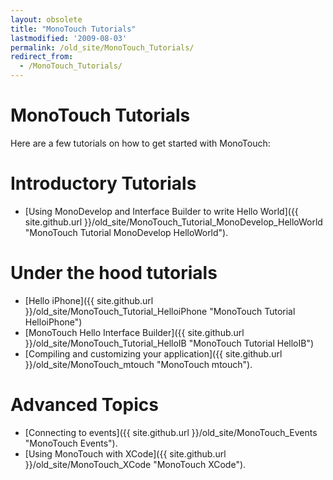```yaml
---
layout: obsolete
title: "MonoTouch Tutorials"
lastmodified: '2009-08-03'
permalink: /old_site/MonoTouch_Tutorials/
redirect_from:
  - /MonoTouch_Tutorials/
---
```


MonoTouch Tutorials
===================

Here are a few tutorials on how to get started with MonoTouch:

Introductory Tutorials
======================

-   [Using MonoDevelop and Interface Builder to write Hello World]({{ site.github.url }}/old_site/MonoTouch_Tutorial_MonoDevelop_HelloWorld "MonoTouch Tutorial MonoDevelop HelloWorld").

Under the hood tutorials
========================

-   [Hello iPhone]({{ site.github.url }}/old_site/MonoTouch_Tutorial_HelloiPhone "MonoTouch Tutorial HelloiPhone")
-   [MonoTouch Hello Interface Builder]({{ site.github.url }}/old_site/MonoTouch_Tutorial_HelloIB "MonoTouch Tutorial HelloIB")
-   [Compiling and customizing your application]({{ site.github.url }}/old_site/MonoTouch_mtouch "MonoTouch mtouch").

Advanced Topics
===============

-   [Connecting to events]({{ site.github.url }}/old_site/MonoTouch_Events "MonoTouch Events").
-   [Using MonoTouch with XCode]({{ site.github.url }}/old_site/MonoTouch_XCode "MonoTouch XCode").


